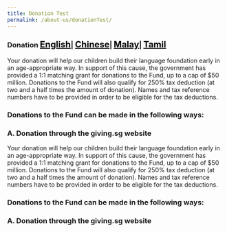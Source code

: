 ```yaml
---
title: Donation Test
permalink: /about-us/donationTest/
---
```


<div>
<h3>Donation
 <a href="#Donation" style="font-size:20px"><span style="color:black">English</span></a>| 
 <a href="#捐款" style="font-size:20px"><span style="color:black">Chinese</span></a>| 
 <a href="#Pendermaan" style="font-size:20px"><span style="color:black">Malay</span></a>|
 <a href="#நன்கொடை" style="font-size:20px"><span style="color:black">Tamil</span></a></h3></div>
 
<div id="Donation">
 
Your donation will help our children build their language foundation early in an age-appropriate way.
In support of this cause, the government has provided a 1:1 matching grant for donations to the
Fund, up to a cap of $50 million. Donations to the Fund will also qualify for 250% tax deduction (at
two and a half times the amount of donation). Names and tax reference numbers have to be
provided in order to be eligible for the tax deductions.
<h3>Donations to the Fund can be made in the following ways:</h3>
<h3>A. Donation through the giving.sg website</h3>
</div>

<div id="捐款">
Your donation will help our children build their language foundation early in an age-appropriate way.
In support of this cause, the government has provided a 1:1 matching grant for donations to the
Fund, up to a cap of $50 million. Donations to the Fund will also qualify for 250% tax deduction (at
two and a half times the amount of donation). Names and tax reference numbers have to be
provided in order to be eligible for the tax deductions.<br/>
<h3>Donations to the Fund can be made in the following ways:</h3>
<h3>A. Donation through the giving.sg website</h3>
</div>
